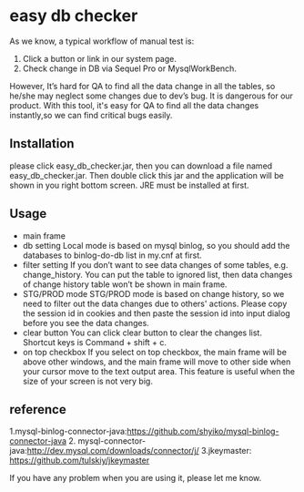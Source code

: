 easy db checker
=============
As we know, a typical workflow of manual test  is: 

1. Click a button or link in our system page.
2. Check change in DB via Sequel Pro or MysqlWorkBench.

However,  It’s hard for QA to find all the data change in all the tables, so he/she may neglect some changes due to dev’s bug. It is dangerous for our product. With this tool, it's easy for QA to find all the data changes instantly,so we can find critical bugs easily.

## Installation
please click easy_db_checker.jar, then you can download a file named easy_db_checker.jar.  Then double click this jar and the application will be shown in you right bottom screen. JRE must be installed at first.

## Usage
* main frame
* db setting
Local mode is based on mysql binlog, so you should add the databases to binlog-do-db list in my.cnf at first.
* filter setting
If you don’t want to see data changes of some tables, e.g. change_history. You can put the table to ignored list, then data changes of change history table won’t be shown in main frame.
* STG/PROD mode
STG/PROD mode is based on change history, so we need to filter out the data changes due to others' actions. Please copy the session id in cookies and then paste the session id into input dialog before you see the data changes.
* clear button
You can click clear button to clear the changes list.  Shortcut keys is Command + shift + c.
* on top checkbox
If you select  on top checkbox, the main frame will be above other windows, and the main frame will move to other side when your cursor move to the text output area. This feature is useful when the size of your screen is not very big.


## reference

1.mysql-binlog-connector-java:https://github.com/shyiko/mysql-binlog-connector-java
2. mysql-connector-java:http://dev.mysql.com/downloads/connector/j/
3.jkeymaster: https://github.com/tulskiy/jkeymaster


If you have any problem when you are using it, please let me know.
